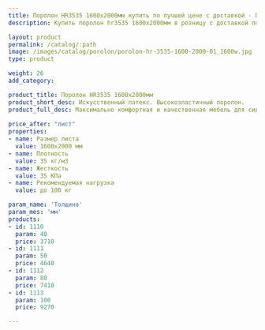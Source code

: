 ```yaml
---
title: Поролон HR3535 1600х2000мм купить по лучшей цене с доставкой - Поролоныч
description: Купить поролон hr3535 1600х2000мм в розницу с доставкой по Москве в интернет-магазине Поролоныча.

layout: product
permalink: /catalog/:path
image: /images/catalog/porolon/porolon-hr-3535-1600-2000-01_1600w.jpg
type: product

weight: 26
add_category: 

product_title: Поролон HR3535 1600х2000мм
product_short_desc: Искусственный латекс. Высокоэластичный поролон.
product_full_desc: Максимально комфортная и качественная мебель для сидения и лежания. Отсутствует эффект проваливания. Используется как самостоятельный элемент сидения в мебели и матрасах.
        
price_after: "лист"
properties:
- name: Размер листа
  value: 1600х2000 мм
- name: Плотность
  value: 35 кг/м3
- name: Жесткость
  value: 35 КПа
- name: Рекомендуемая нагрузка
  value: до 100 кг

param_name: 'Толщина'
param_mes: 'мм'
products:
- id: 1110
  param: 40
  price: 3710
- id: 1111
  param: 50
  price: 4640
- id: 1112
  param: 80
  price: 7410
- id: 1113
  param: 100
  price: 9270

---
```

